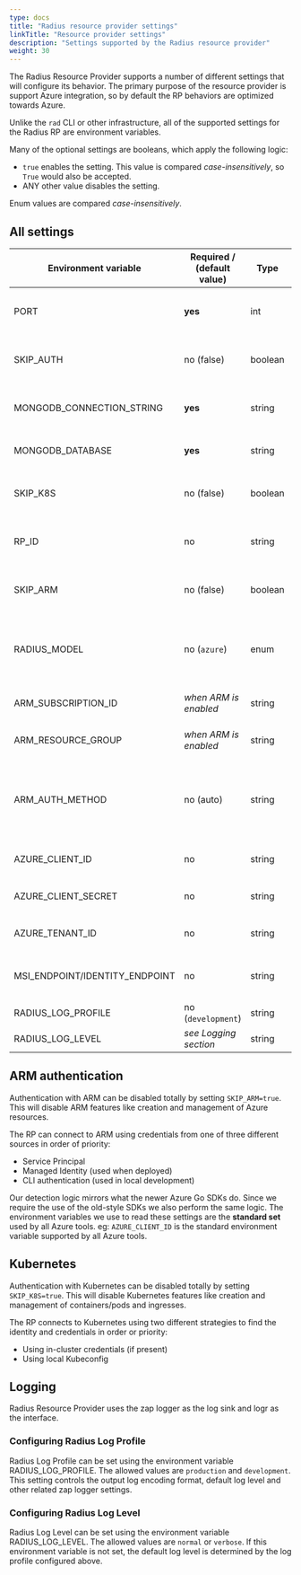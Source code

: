 ```yaml
---
type: docs
title: "Radius resource provider settings"
linkTitle: "Resource provider settings"
description: "Settings supported by the Radius resource provider"
weight: 30
---
```


The Radius Resource Provider supports a number of different settings that will configure its behavior. The primary purpose of the resource provider is support Azure integration, so by default the RP behaviors are optimized towards Azure.

Unlike the `rad` CLI or other infrastructure, all of the supported settings for the Radius RP are environment variables.

Many of the optional settings are booleans, which apply the following logic:

- `true` enables the setting. This value is compared *case-insensitively*, so `True` would also be accepted.
- ANY other value disables the setting. 

Enum values are compared *case-insensitively*.

## All settings

| Environment variable           | Required / (default value) | Type    | Description                                                                                                                                  |
| ------------------------------ | -------------------------- | ------- | -------------------------------------------------------------------------------------------------------------------------------------------- |
| PORT                           | **yes**                    | int     | Configures the HTTP listening port of the RP. Must be a valid port number.                                                                   |
| SKIP_AUTH                      | no (false)                 | boolean | Optionally skip authentication checks for inbound HTTP requests to the RP.                                                                   |
| MONGODB_CONNECTION_STRING      | **yes**                    | string  | Configures the connection string of the MongoDB database used to store resources.                                                            |
| MONGODB_DATABASE               | **yes**                    | string  | Configures the name of the MongoDB database used to store resources.                                                                         |
| SKIP_K8S                       | no (false)                 | boolean | Optionally skip connecting to Kubernetes. This means that Kubernetes resources will not be supported.   
| RP_ID                          | no                         | string | Optionally specify a unique identifier for the RP instance which will be used for logging.
| SKIP_ARM                       | no (false)                 | boolean | Optionally skip connecting to ARM. This means that Azure resources will not be supported.                                                    |
| RADIUS_MODEL                   | no (`azure`)               | enum    | Configures the application model to use. This defines the set of support components and output resources. Supported values: `azure`, `k8s`.  |
| ARM_SUBSCRIPTION_ID            | *when ARM is enabled*      | string  | Configures the subscription id used for ARM operations.                                                                                      |
| ARM_RESOURCE_GROUP             | *when ARM is enabled*      | string  | Configures the resource group used for ARM operations.                                                                                       |
| ARM_AUTH_METHOD                | no (auto)                  | string  | Configures explicitly which type of credentials the RP will use for ARM (Managed,ServicePrincipal, Cli). By default the RP will autodetect the credential type |
| AZURE_CLIENT_ID                | no                         | string  | Configures the client id of a service principal for ARM authentication.                                                                      |
| AZURE_CLIENT_SECRET            | no                         | string  | Configures the client secret of a service principal for ARM authentication.                                                                  |
| AZURE_TENANT_ID                | no                         | string  | Configures the AAD tenant of a service principal for ARM authentication.                                                                     |
| MSI_ENDPOINT/IDENTITY_ENDPOINT | no                         | string  | Used to detect whether the RP should use managed identity for ARM authentication.                                                            |
| RADIUS_LOG_PROFILE                 | no (`development`)   | string  | Configures the log profile for Radius |
| RADIUS_LOG_LEVEL                   | *see Logging section*   | string  | Configures the log level for Radius |

## ARM authentication

Authentication with ARM can be disabled totally by setting `SKIP_ARM=true`. This will disable ARM features like creation and management of Azure resources.

The RP can connect to ARM using credentials from one of three different sources in order of priority:

- Service Principal
- Managed Identity (used when deployed)
- CLI authentication (used in local development)

Our detection logic mirrors what the newer Azure Go SDKs do. Since we require the use of the old-style SDKs we also perform the same logic. The environment variables we use to read these settings are the **standard set** used by all Azure tools. eg: `AZURE_CLIENT_ID` is the standard environment variable supported by all Azure tools. 

## Kubernetes

Authentication with Kubernetes can be disabled totally by setting `SKIP_K8S=true`. This will disable Kubernetes features like creation and management of containers/pods and ingresses.

The RP connects to Kubernetes using two different strategies to find the identity and credentials in order or priority:

- Using in-cluster credentials (if present)
- Using local Kubeconfig

## Logging

Radius Resource Provider uses the zap logger as the log sink and logr as the interface.

### Configuring Radius Log Profile
Radius Log Profile can be set using the environment variable RADIUS_LOG_PROFILE. The allowed values are `production` and `development`. This setting controls the output log encoding format, default log level and other related zap logger settings.

### Configuring Radius Log Level
Radius Log Level can be set using the environment variable RADIUS_LOG_LEVEL. The allowed values are `normal` or `verbose`. If this environment variable is not set, the default log level is determined by the log profile configured above.
